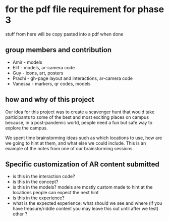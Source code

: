 # for the pdf file requirement for phase 3 
stuff from here will be copy pasted into a pdf when done

## group members and contribution
* Amir - models
* Elif - models, ar-camera code
* Guy - icons, art, posters
* Prachi - gh-page layout and interactions, ar-camera code
* Vanessa - markers, qr codes, models


## how and why of this project

Our idea for this project was to create a scavenger hunt that would take participants to some of the best and most exciting places on campus because, in a post-pandemic world, people need a fun but safe way to explore the campus. 

We spent time brainstorming ideas such as which locations to use, how are we going to hint 
at them, and what else we could include. This is an example of the notes from one of our brainstorming sessions.


## Specific customization of AR content submitted
* is this in the interaction code? 
* is this in the concept?
* is this in the models? models are mostly custom made to hint at the locations people can expect the next hint
* is this in the experience?
* what is the expected experience: what should we see and where (if you have treasure/riddle content you may leave this out until after we test)
other ?
